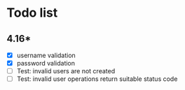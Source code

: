 # Todo list

## 4.16*
- [x] username validation
- [x] password validation
- [ ] Test: invalid users are not created
- [ ] Test: invalid user operations return suitable status code